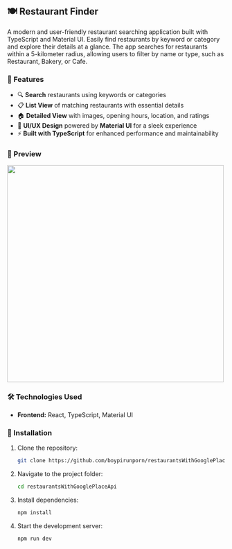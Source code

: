 ## 🍽️ Restaurant Finder  

A modern and user-friendly restaurant searching application built with TypeScript and Material UI. Easily find restaurants by keyword or category and explore their details at a glance. The app searches for restaurants within a 5-kilometer radius, allowing users to filter by name or type, such as Restaurant, Bakery, or Cafe.

### 🚀 Features  
- 🔍 **Search** restaurants using keywords or categories  
- 📋 **List View** of matching restaurants with essential details  
- 🏠 **Detailed View** with images, opening hours, location, and ratings  
- 🎨 **UI/UX Design** powered by **Material UI** for a sleek experience  
- ⚡ **Built with TypeScript** for enhanced performance and maintainability  

### 📸 Preview  
<img src="public/assets/screen.png" width="500" height="auto" />


### 🛠️ Technologies Used  
- **Frontend:** React, TypeScript, Material UI  

### 🔧 Installation  
1. Clone the repository:  
   ```sh  
   git clone https://github.com/boypirunporn/restaurantsWithGooglePlaceApi.git  
   ```  
2. Navigate to the project folder:  
   ```sh  
   cd restaurantsWithGooglePlaceApi  
   ```  
3. Install dependencies:  
   ```sh  
   npm install  
   ```  
4. Start the development server:  
   ```sh  
   npm run dev  
   ```  

